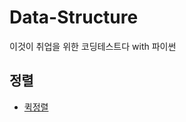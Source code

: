 # Data-Structure
이것이 취업을 위한 코딩테스트다 with 파이썬
## 정렬
- [퀵정렬](https://github.com/CodingTest-repo/Coding-Test/blob/main/%EC%A0%95%EB%A0%AC/%ED%80%B5%EC%A0%95%EB%A0%AC.py)
